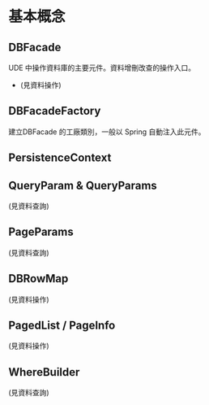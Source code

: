 # 基本概念




## DBFacade

UDE 中操作資料庫的主要元件。資料增刪改查的操作入口。
* (見資料操作)

## DBFacadeFactory

建立DBFacade 的工廠類別，一般以 Spring 自動注入此元件。


## PersistenceContext

## QueryParam & QueryParams 

(見資料查詢)

## PageParams 

(見資料查詢)

## DBRowMap 

(見資料操作)

## PagedList / PageInfo 

(見資料操作)

## WhereBuilder

(見資料查詢)



